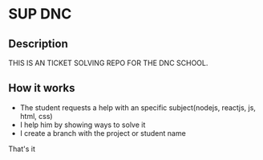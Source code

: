 # SUP DNC

## Description
THIS IS AN TICKET SOLVING REPO FOR THE DNC SCHOOL.

## How it works

- The student requests a help with an specific subject(nodejs, reactjs, js, html, css)
- I help him by showing ways to solve it
- I create a branch with the project or student name

That's it
